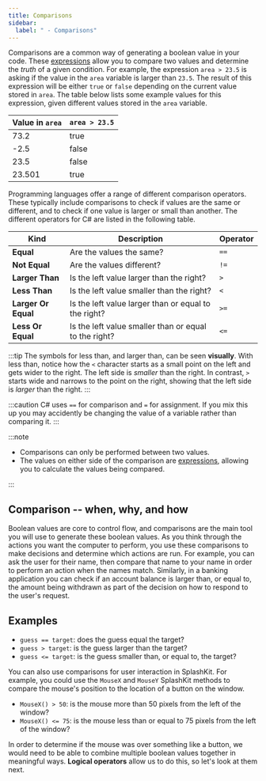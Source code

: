 ```yaml
---
title: Comparisons
sidebar:
  label: " - Comparisons"
---
```


Comparisons are a common way of generating a boolean value in your code. These [expressions](../../../2-communicating-syntax/1-concepts/03-expression) allow you to compare two values and determine the *truth* of a given condition. For example, the expression `area > 23.5` is asking if the value in the `area` variable is larger than `23.5`. The result of this expression will be either `true` or `false` depending on the current value stored in `area`. The table below lists some example values for this expression, given different values stored in the `area` variable.

| Value in `area` | `area > 23.5` |
|---|---|
| 73.2 | true |
| -2.5 | false |
| 23.5 | false |
| 23.501 | true |

Programming languages offer a range of different comparison operators. These typically include comparisons to check if values are the same or different, and to check if one value is larger or small than another. The different operators for C# are listed in the following table.

| Kind | Description | Operator |
|---|---|---|
| **Equal** | Are the values the same? | `==` |
| **Not Equal** | Are the values different? | `!=` |
| **Larger Than** | Is the left value larger than the right? | `>` |
| **Less Than** | Is the left value smaller than the right? | `<` |
| **Larger Or Equal** | Is the left value larger than or equal to the right? | `>=` |
| **Less Or Equal** | Is the left value smaller than or equal to the right? | `<=` |

:::tip
The symbols for less than, and larger than, can be seen **visually**. With less than, notice how the `<` character starts as a small point on the left and gets wider to the right. The left side is *smaller* than the right. In contrast, `>` starts wide and narrows to the point on the right, showing that the left side is *larger* than the right.
:::

:::caution
C# uses `==` for comparison and `=` for assignment. If you mix this up you may accidently be changing the value of a variable rather than comparing it.
:::

:::note

- Comparisons can only be performed between two values.
- The values on either side of the comparison are [expressions](../../../2-communicating-syntax/1-concepts/03-expression), allowing you to calculate the values being compared.

:::

## Comparison -- when, why, and how

Boolean values are core to control flow, and comparisons are the main tool you will use to generate these boolean values. As you think through the actions you want the computer to perform, you use these comparisons to make decisions and determine which actions are run. For example, you can ask the user for their name, then compare that name to your name in order to perform an action when the names match. Similarly, in a banking application you can check if an account balance is larger than, or equal to, the amount being withdrawn as part of the decision on how to respond to the user's request.

## Examples

- `guess == target`: does the guess equal the target?
- `guess > target`: is the guess larger than the target?
- `guess <= target`: is the guess smaller than, or equal to, the target?

You can also use comparisons for user interaction in SplashKit. For example, you could use the `MouseX` and `MouseY` SplashKit methods to compare the mouse's position to the location of a button on the window.

- `MouseX() > 50`: is the mouse more than 50 pixels from the left of the window?
- `MouseX() <= 75`: is the mouse less than or equal to 75 pixels from the left of the window?

In order to determine if the mouse was over something like a button, we would need to be able to combine  multiple boolean values together in meaningful ways. **Logical operators** allow us to do this, so let's look at them next.
